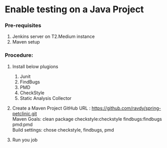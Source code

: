 # Enable testing on a Java Project

### Pre-requisites
1. Jenkins server on T2.Medium instance
2. Maven setup

### Procedure: 
1. Install below plugions
   1. Junit
   2. FindBugs
   3. PMD
   4. CheckStyle
   5. Static Analysis Collector

1. Create a Maven Project
   GitHub URL : https://github.com/ravdy/spring-petclinic.git  
   Maven Goals: clean package checkstyle:checkstyle findbugs:findbugs pmd:pmd  
   Build settings: chose checkstyle, findbugs, pmd  

2. Run you job
